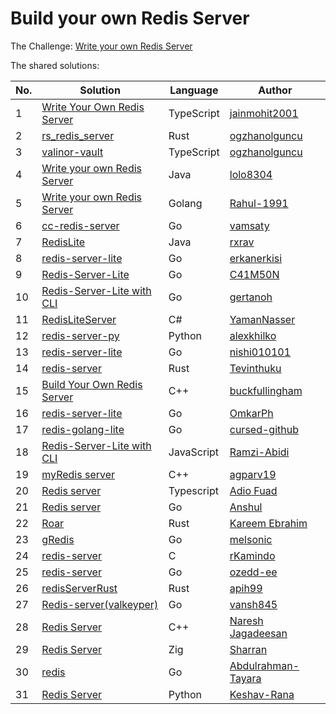 # Build your own Redis Server

The Challenge: [Write your own Redis Server](https://codingchallenges.fyi/challenges/challenge-redis)

The shared solutions:

| No. | Solution | Language | Author |
|-----|----------|----------|--------|
| 1 | [Write Your Own Redis Server](https://github.com/jainmohit2001/coding-challenges/tree/master/src/8) | TypeScript | [jainmohit2001](https://github.com/jainmohit2001) |
| 2 | [rs_redis_server](https://github.com/ogzhanolguncu/rs_redis_server) | Rust | [ogzhanolguncu](https://github.com/ogzhanolguncu) |
| 3 | [valinor-vault](https://github.com/ogzhanolguncu/valinor-vault) | TypeScript | [ogzhanolguncu](https://github.com/ogzhanolguncu) |
| 4 | [Write your own Redis Server](https://github.com/lolo8304/coding-challenge/tree/main/no-8) | Java | [lolo8304](https://github.com/lolo8304) |
| 5 | [Write your own Redis Server](https://github.com/Rahul-1991/rustyRabbitDB/) | Golang | [Rahul-1991](https://github.com/Rahul-1991) |
| 6 | [cc-redis-server](https://github.com/vamsaty/cc-redis-server/) | Go | [vamsaty](https://github.com/vamsaty) |
| 7 | [RedisLite](https://github.com/rxrav/RedisLite) | Java | [rxrav](https://github.com/rxrav) |
| 8 | [redis-server-lite](https://github.com/Erkanerkisi/redis-server-lite/) | Go | [erkanerkisi](https://github.com/Erkanerkisi)
| 9 | [Redis-Server-Lite](https://github.com/C41M50N/Redis-Server-Lite) | Go | [C41M50N](https://github.com/C41M50N) |
| 10 | [Redis-Server-Lite with CLI](https://github.com/gertanoh/redis-lite-go) | Go | [gertanoh](https://github.com/gertanoh) |
| 11 | [RedisLiteServer](https://github.com/YamanNasser/RedisLiteServer) | C# | [YamanNasser](https://github.com/YamanNasser) |
| 12 | [redis-server-py](https://github.com/alexkhilko/redis-server-py) | Python | [alexkhilko](https://github.com/alexkhilko) |
| 13 | [redis-server-lite](https://github.com/nishi010101/redis-server-lite) | Go | [nishi010101](https://github.com/nishi010101) |
| 14 | [redis-server](https://github.com/Tevinthuku/coding_challenges_fyi/tree/main/redis-server) | Rust | [Tevinthuku](https://github.com/Tevinthuku) |
| 15 | [Build Your Own Redis Server](https://github.com/buckfullingham/cc.fyi.redis-server) | C++ | [buckfullingham](https://github.com/buckfullingham) |
| 16 | [redis-server-lite](https://github.com/OmkarPh/redis-server-lite) | Go | [OmkarPh](https://github.com/OmkarPh) |
| 17 | [redis-golang-lite](https://github.com/cursed-github/redis-golang-lite) | Go | [cursed-github](https://github.com/cursed-github) |
| 18 | [Redis-Server-Lite with CLI](https://github.com/Ramzi-Abidi/RedisInMemory) | JavaScript | [Ramzi-Abidi](https://github.com/Ramzi-Abidi) |
| 19 | [myRedis server](https://github.com/agparv19/redis) | C++ | [agparv19](https://github.com/agparv19) |
| 20 | [Redis server](https://github.com/Fuad28/redis-server) | Typescript | [Adio Fuad](https://github.com/Fuad28) |
| 21 | [Redis server](https://github.com/anshul393/RedisGolang) | Go | [Anshul](https://github.com/anshul393) |
| 22 | [Roar](https://github.com/kareemmahlees/coding_challenges_solutions/blob/master/roar/README.md) | Rust | [Kareem Ebrahim](https://github.com/kareemmahlees) |
| 23 | [gRedis](https://github.com/melsonic/gRedis) | Go | [melsonic](https://github.com/melsonic) |
| 24 | [redis-server](https://github.com/rKamindo/redis-server) | C | [rKamindo](https://github.com/rKamindo) |
| 25 | [redis-server](https://github.com/ozedd-ee/redis-go) | Go | [ozedd-ee](https://github.com/ozedd-ee) |
| 26 | [redisServerRust](https://github.com/apih99/redisServerRust) | Rust | [apih99](https://github.com/apih99) |
| 27 | [Redis-server(valkeyper)](https://github.com/vansh845/valkeyper) | Go | [vansh845](https://github.com/vansh845) |
| 28 | [Redis Server](https://github.com/Infinage/cpp-experiments/tree/main/redis-server) | C++ | [Naresh Jagadeesan](https://github.com/Infinage) |
| 29 | [Redis Server](https://github.com/msharran/codingchallenges.fyi/tree/main/redis-server/zig-redis-server) | Zig | [Sharran](https://github.com/msharran) |
| 30 | [redis](https://github.com/Abdulrahman-Tayara/redis) | Go | [Abdulrahman-Tayara](https://github.com/Abdulrahman-Tayara) |
| 31 | [Redis Server](https://github.com/Keshav-Rana/Redis-Server) | Python | [Keshav-Rana](https://github.com/Keshav-Rana) |
